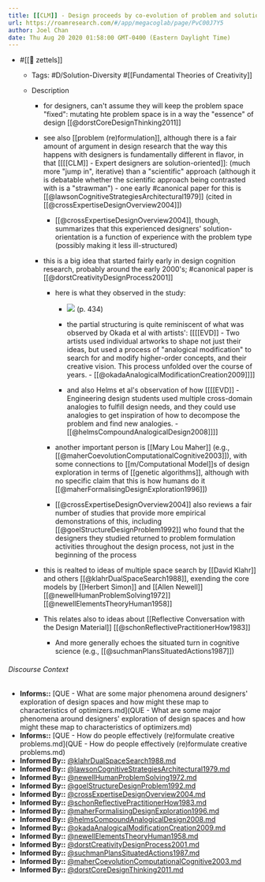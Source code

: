 ```yaml
---
title: [[CLM]] - Design proceeds by co-evolution of problem and solution space
url: https://roamresearch.com/#/app/megacoglab/page/PvC00J7Y5
author: Joel Chan
date: Thu Aug 20 2020 01:58:00 GMT-0400 (Eastern Daylight Time)
---
```


- #[[🌲 zettels]]

    - Tags: #D/Solution-Diversity #[[Fundamental Theories of Creativity]]

    - Description

        - for designers, can't assume they will keep the problem space "fixed": mutating hte problem space is in a way the "essence" of design [[@dorstCoreDesignThinking2011]]

        - see also [[problem (re)formulation]], although there is a fair amount of argument in design research that the way this happens with designers is fundamentally different in flavor, in that [[[[CLM]] - Expert designers are solution-oriented]]: (much more "jump in", iterative) than a "scientific" approach (although it is debatable whether the scientific approach being contrasted with is a "strawman") - one early #canonical paper for this is [[@lawsonCognitiveStrategiesArchitectural1979]] (cited in [[@crossExpertiseDesignOverview2004]])

            - [[@crossExpertiseDesignOverview2004]], though, summarizes that this experienced designers' solution-orientation is a function of experience with the problem type (possibly making it less ill-structured)

        - this is a big idea that started fairly early in design cognition research, probably around the early 2000's; #canonical paper is [[@dorstCreativityDesignProcess2001]]

            - here is what they observed in the study:

                - ![](https://firebasestorage.googleapis.com/v0/b/firescript-577a2.appspot.com/o/imgs%2Fapp%2Fmegacoglab%2FfVZskpJnHK.png?alt=media&token=3629d9f7-4483-494d-8145-0e9a1e53a713) (p. 434)

                - the partial structuring is quite reminiscent of what was observed by Okada et al with artists': [[[[EVD]] - Two artists used individual artworks to shape not just their ideas, but used a process of "analogical modification" to search for and modify higher-order concepts, and their creative vision. This process unfolded over the course of years. - [[@okadaAnalogicalModificationCreation2009]]]]

                - and also Helms et al's observation of how [[[[EVD]] - Engineering design students used multiple cross-domain analogies to fulfill design needs, and they could use analogies to get inspiration of how to decompose the problem and find new analogies. - [[@helmsCompoundAnalogicalDesign2008]]]]

            - another important person is [[Mary Lou Maher]] (e.g., [[@maherCoevolutionComputationalCognitive2003]]), with some connections to [[m/Computational Model]]s of design exploration in terms of [[genetic algorithms]], although with no specific claim that this is how humans do it [[@maherFormalisingDesignExploration1996]])

            - [[@crossExpertiseDesignOverview2004]] also reviews a fair number of studies that provide more empirical demonstrations of this, including [[@goelStructureDesignProblem1992]] who found that the designers they studied returned to problem formulation activities throughout the design process, not just in the beginning of the process

        - this is realted to ideas of multiple space search by [[David Klahr]] and others [[@klahrDualSpaceSearch1988]], exending the core models by [[Herbert Simon]] and [[Allen Newell]] [[@newellHumanProblemSolving1972]] [[@newellElementsTheoryHuman1958]]

        - This relates also to ideas about [[Reflective Conversation with the Design Material]] [[@schonReflectivePractitionerHow1983]]

            - And more generally echoes the situated turn in cognitive science (e.g., [[@suchmanPlansSituatedActions1987]])

###### Discourse Context

- **Informs::** [QUE - What are some major phenomena around designers' exploration of design spaces and how might these map to characteristics of optimizers.md](QUE - What are some major phenomena around designers' exploration of design spaces and how might these map to characteristics of optimizers.md)
- **Informs::** [QUE - How do people effectively (re)formulate creative problems.md](QUE - How do people effectively (re)formulate creative problems.md)
- **Informed By::** [@klahrDualSpaceSearch1988.md](@klahrDualSpaceSearch1988.md)
- **Informed By::** [@lawsonCognitiveStrategiesArchitectural1979.md](@lawsonCognitiveStrategiesArchitectural1979.md)
- **Informed By::** [@newellHumanProblemSolving1972.md](@newellHumanProblemSolving1972.md)
- **Informed By::** [@goelStructureDesignProblem1992.md](@goelStructureDesignProblem1992.md)
- **Informed By::** [@crossExpertiseDesignOverview2004.md](@crossExpertiseDesignOverview2004.md)
- **Informed By::** [@schonReflectivePractitionerHow1983.md](@schonReflectivePractitionerHow1983.md)
- **Informed By::** [@maherFormalisingDesignExploration1996.md](@maherFormalisingDesignExploration1996.md)
- **Informed By::** [@helmsCompoundAnalogicalDesign2008.md](@helmsCompoundAnalogicalDesign2008.md)
- **Informed By::** [@okadaAnalogicalModificationCreation2009.md](@okadaAnalogicalModificationCreation2009.md)
- **Informed By::** [@newellElementsTheoryHuman1958.md](@newellElementsTheoryHuman1958.md)
- **Informed By::** [@dorstCreativityDesignProcess2001.md](@dorstCreativityDesignProcess2001.md)
- **Informed By::** [@suchmanPlansSituatedActions1987.md](@suchmanPlansSituatedActions1987.md)
- **Informed By::** [@maherCoevolutionComputationalCognitive2003.md](@maherCoevolutionComputationalCognitive2003.md)
- **Informed By::** [@dorstCoreDesignThinking2011.md](@dorstCoreDesignThinking2011.md)

